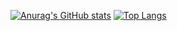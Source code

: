 [![Anurag's GitHub stats](https://github-readme-stats.vercel.app/api?username=lxy764139720)](https://github.com/anuraghazra/github-readme-stats)
[![Top Langs](https://github-readme-stats.vercel.app/api/top-langs/?username=lxy764139720&layout=compact&hide=html,css,C)](https://github.com/anuraghazra/github-readme-stats)

<!--
**lxy764139720/lxy764139720** is a ✨ _special_ ✨ repository because its `README.md` (this file) appears on your GitHub profile.

Here are some ideas to get you started:

- 🔭 I’m currently working on ...
- 🌱 I’m currently learning ...
- 👯 I’m looking to collaborate on ...
- 🤔 I’m looking for help with ...
- 💬 Ask me about ...
- 📫 How to reach me: ...
- 😄 Pronouns: ...
- ⚡ Fun fact: ...
-->
